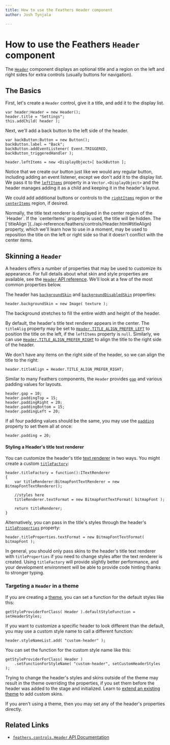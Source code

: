 ```yaml
---
title: How to use the Feathers Header component  
author: Josh Tynjala

---
```

# How to use the Feathers `Header` component

The [`Header`](../api-reference/feathers/controls/Header.html) component displays an optional title and a region on the left and right sides for extra controls (usually buttons for navigation).

## The Basics

First, let's create a `Header` control, give it a title, and add it to the display list.

``` code
var header:Header = new Header();
header.title = "Settings";
this.addChild( header );
```

Next, we'll add a back button to the left side of the header.

``` code
var backButton:Button = new Button();
backButton.label = "Back";
backButton.addEventListener( Event.TRIGGERED, backButton_triggeredHandler );
 
header.leftItems = new <DisplayObject>[ backButton ];
```

Notice that we create our button just like we would any regular button, including adding an event listener, except we don't add it to the display list. We pass it to the [`leftItems`](../api-reference/feathers/controls/Header.html#leftItems) property in a `Vector.<DisplayObject>` and the header manages adding it as a child and keeping it in the header's layout.

We could add additional buttons or controls to the [`rightItems`](../api-reference/feathers/controls/Header.html#rightItems) region or the [`centerItems`](../api-reference/feathers/controls/Header.html#centerItems) region, if desired.

<aside class="warn">Normally, the title text renderer is displayed in the center region of the `Header`. If the `centerItems` property is used, the title will be hidden. The [`titleAlign`](../api-reference/feathers/controls/Header.html#titleAlign) property, which we'll learn how to use in a moment, may be used to reposition the title on the left or right side so that it doesn't conflict with the center items.</aside>

## Skinning a `Header`

A headers offers a number of properties that may be used to customize its appearance. For full details about what skin and style properties are available, see the [`Header` API reference](../api-reference/feathers/controls/Header.html). We'll look at a few of the most common properties below.

The header has [`backgroundSkin`](../api-reference/feathers/controls/Header.html#backgroundSkin) and [`backgroundDisabledSkin`](../api-reference/feathers/controls/Header.html#backgroundDisabledSkin) properties:

``` code
header.backgroundSkin = new Image( texture );
```

The background stretches to fill the entire width and height of the header.

By default, the header's title text renderer appears in the center. The `titleAlig` property may be set to [`Header.TITLE_ALIGN_PREFER_LEFT`](../api-reference/feathers/controls/Header.html#TITLE_ALIGN_PREFER_LEFT) to position the title on the left, if the `leftItems` property is `null`. Similarly, we can use [`Header.TITLE_ALIGN_PREFER_RIGHT`](../api-reference/feathers/controls/Header.html#TITLE_ALIGN_PREFER_RIGHT) to align the title to the right side of the header.

We don't have any items on the right side of the header, so we can align the title to the right:

``` code
header.titleAlign = Header.TITLE_ALIGN_PREFER_RIGHT;
```

Similar to many Feathers components, the `Header` provides [`gap`](../api-reference/feathers/controls/Header.html#gap) and various padding values for layouts.

``` code
header.gap = 10;
header.paddingTop = 15;
header.paddingRight = 20;
header.paddingBottom = 15;
header.paddingLeft = 20;
```

If all four padding values should be the same, you may use the [`padding`](../api-reference/feathers/controls/Header.html#padding) property to set them all at once:

``` code
header.padding = 20;
```

#### Styling a Header's title text renderer

You can customize the header's title [text renderer](text-renderers.html) in two ways. You might create a custom [`titleFactory`](../api-reference/feathers/controls/Header.html#titleFactory):

``` code
header.titleFactory = function():ITextRenderer
{
    var titleRenderer:BitmapFontTextRenderer = new BitmapFontTextRenderer();
 
    //styles here
    titleRenderer.textFormat = new BitmapFontTextFormat( bitmapFont );
 
    return titleRenderer;
}
```

Alternatively, you can pass in the title's styles through the header's [`titleProperties`](../api-reference/feathers/controls/Header.html#titleProperties) property:

``` code
header.titleProperties.textFormat = new BitmapFontTextFormat( bitmapFont );
```

In general, you should only pass skins to the header's title text renderer with `titleProperties` if you need to change styles after the text renderer is created. Using `titleFactory` will provide slightly better performance, and your development environment will be able to provide code hinting thanks to stronger typing.

### Targeting a `Header` in a theme

If you are creating a [theme](themes.html), you can set a function for the default styles like this:

``` code
getStyleProviderForClass( Header ).defaultStyleFunction = setHeaderStyles;
```

If you want to customize a specific header to look different than the default, you may use a custom style name to call a different function:

``` code
header.styleNameList.add( "custom-header" );
```

You can set the function for the custom style name like this:

``` code
getStyleProviderForClass( Header )
    .setFunctionForStyleName( "custom-header", setCustomHeaderStyles );
```

Trying to change the header's styles and skins outside of the theme may result in the theme overriding the properties, if you set them before the header was added to the stage and initialized. Learn to [extend an existing theme](extending-themes.html) to add custom skins.

If you aren't using a theme, then you may set any of the header's properties directly.

## Related Links

-   [`feathers.controls.Header` API Documentation](../api-reference/feathers/controls/Header.html)